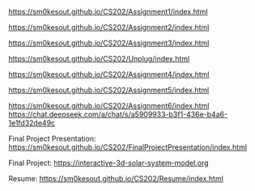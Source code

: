 https://sm0kesout.github.io/CS202/Assignment1/index.html

https://sm0kesout.github.io/CS202/Assignment2/index.html

https://sm0kesout.github.io/CS202/Assignment3/index.html

https://sm0kesout.github.io/CS202/Unplug/index.html

https://sm0kesout.github.io/CS202/Assignment4/index.html

https://sm0kesout.github.io/CS202/Assignment5/index.html

https://sm0kesout.github.io/CS202/Assignment6/index.html
https://chat.deepseek.com/a/chat/s/a5909933-b3f1-436e-b4a6-1e1fd32de49c

Final Project Presentation: https://sm0kesout.github.io/CS202/FinalProjectPresentation/index.html

Final Project: https://interactive-3d-solar-system-model.org

Resume: https://sm0kesout.github.io/CS202/Resume/index.html
